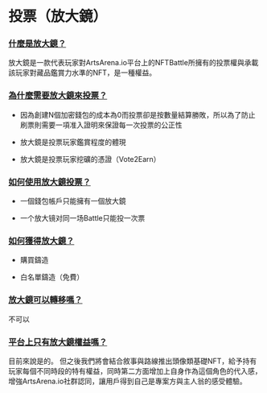 # 投票（放大鏡）

### <u>什麼是放大鏡？</u>

放大鏡是一款代表玩家對ArtsArena.io平台上的NFTBattle所擁有的投票權與承載該玩家對藏品鑑賞力水準的NFT，是一種權益。

### <u>為什麼需要放大鏡來投票？</u>

- 因為創建N個加密錢包的成本為0而投票卻是按數量結算勝敗，所以為了防止刷票則需要一項准入證明來保證每一次投票的公正性

- 放大鏡是投票玩家鑑賞程度的體現

- 放大鏡是投票玩家挖礦的憑證（Vote2Earn）

### <u>如何使用放大鏡投票？</u>

- 一個錢包帳戶只能擁有一個放大鏡

- 一个放大镜对同一场Battle只能投一次票

### <u>如何獲得放大鏡？</u>

- 購買鑄造

- 白名單鑄造（免費）

### <u>放大鏡可以轉移嗎？</u>

不可以

### <u>平台上只有放大鏡權益嗎？</u>

目前來說是的。 但之後我們將會結合敘事與路線推出頭像類基礎NFT，給予持有玩家每個不同時段的特有權益，同時第二方面增加上自身作為這個角色的代入感，增強ArtsArena.io社群認同，讓用戶得到自己是專案方與主人翁的感受體驗。

